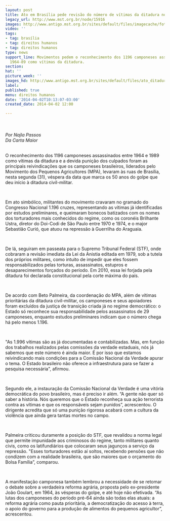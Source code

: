 ```yaml
---
layout: post
title: Ato em Brasília pede revisão do número de vítimas da ditadura no campo
legacy_url: http://www.mst.org.br/node/15916
images: http://www.antigo.mst.org.br/sites/default/files/imagecache/foto_destaque/ato_ditadura!.jpg
video: ''
tags:
- tag: brasília
- tag: direitos humanos
- tag: direitos humanos
type: news
support_line: Movimentos pedem o reconhecimento dos 1196 camponeses assassinados entre
  1964-89 como vítimas da ditadura.
section: 
hat: ''
picture_week: ''
images_hd: http://www.antigo.mst.org.br/sites/default/files/ato_ditadura!.jpg
label: 
published: true
menu: direitos humanos
date: '2014-04-02T10:13:07-03:00'
created_date: 2014-04-02 12:00

---
```

<p><img style="margin: 10px;" src="http://www.antigo.mst.org.br/sites/default/files/ato_ditadura.jpg" alt="">&nbsp;&nbsp;</p><p><em>Por Najla Passos<br>Da Carta Maior</em></p><p><br>O reconhecimento dos 1196 camponeses assassinados entre 1964 e 1989 como vítimas da ditadura e a devida punição dos culpados foram as principais reivindicações que os camponeses brasileiros, liderados pelo Movimento dos Pequenos Agricultores (MPA), levaram às ruas de Brasília, nesta segunda (31), véspera da data que marca os 50 anos do golpe que deu início à ditadura civil-militar.</p><p>&nbsp;</p><p>Em ato simbólico, militantes do movimento cravaram no gramado do Congresso Nacional 1.196 cruzes, representando as vítimas já identificadas por estudos preliminares, e queimaram bonecos batizados com os nomes dos torturadores mais conhecidos do regime, como os coronéis Brilhante Ustra, diretor do Doi-Codi de São Paulo entre 1970 e 1974, e o major Sebastião Curió, que atuou na repressão à Guerrilha do Araguaia.</p><p>&nbsp;</p><p>De lá, seguiram em passeata para o Supremo Tribunal Federal (STF), onde cobraram a revisão imediata da Lei da Anistia editada em 1979, sob a tutela dos próprios militares, como intuito de impedir que eles fossem responsabilizados pelas torturas, assassinatos, estupros e desaparecimentos forçados do período. Em 2010, essa lei forjada pela ditadura foi declarada constitucional pela corte máxima do país.</p><p>&nbsp;</p><p>De acordo com Beto Palmeira, da coordenação do MPA, além de vítimas prioritárias da ditadura civil-militar, os camponeses e seus apoiadores foram excluídos da justiça de transição criada já no regime democrático: o Estado só reconhece sua responsabilidade pelos assassinatos de 29 camponeses, enquanto estudos preliminares indicam que o número chega há pelo menos 1.196.</p><p>&nbsp;</p><p>"As 1.996 vítimas são as já documentadas e contabilizadas. Mas, em função dos trabalhos realizados pelas comissões da verdade estaduais, nós já sabemos que este número é ainda maior. É por isso que estamos reivindicando mais condições para a Comissão Nacional da Verdade apurar o tema. O Estado brasileiro não oferece a infraestrutura para se fazer a pesquisa necessária", afirmou.</p><p>&nbsp;</p><p>Segundo ele, a instauração da Comissão Nacional da Verdade é uma vitória democrática do povo brasileiro, mas é preciso ir além. “A gente não quer só saber a história. Nós queremos que o Estado reconheça sua ação terrorista contra as vítimas e que os responsáveis sejam punidos”, acrescentou. O dirigente acredita que só uma punição rigorosa acabará com a cultura da violência que ainda gera tantas mortes no campo.&nbsp;</p><p>&nbsp;</p><p>Palmeira criticou duramente a posição do STF, que revalidou a norma legal que permite impunidade aos criminosos do regime, tanto militares quanto civis, como os latifundiários que colocaram seus jagunços a serviço da repressão. "Esses torturadores estão aí soltos, recebendo pensões que não condizem com a realidade brasileira, que são maiores que o orçamento do Bolsa Família”, comparou.</p><p>&nbsp;</p><p>A manifestação camponesa também lembrou a necessidade de se retomar o debate sobre a verdadeira reforma agrária, proposta pelo ex-presidente João Goulart, em 1964, às vésperas do golpe, e até hoje não efetivada. “As lutas dos camponeses do período pré-64 ainda são todas elas atuais: a reforma agrária como pauta prioritária, a democratização do acesso à terra, o apoio do governo para a produção de alimentos do pequenos agricultor”, acrescentou.</p>
